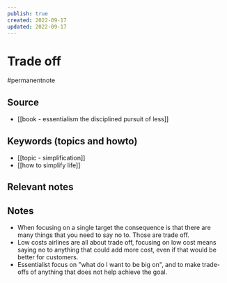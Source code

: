 ```yaml
---
publish: true
created: 2022-09-17
updated: 2022-09-17
---
```


# Trade off

#permanentnote

## Source
- [[book - essentialism the disciplined pursuit of less]]

## Keywords (topics and howto)
- [[topic - simplification]]
- [[how to simplify life]]


## Relevant notes

## Notes
- When focusing on a single target the consequence is that there are many things that you need to say no to. Those are trade off. 
- Low costs airlines are all about trade off, focusing on low cost means saying no to anything that could add more cost, even if that would be better for customers.
- Essentialist focus on "what do I want to be big on", and to make trade-offs of anything that does not help achieve the goal.
